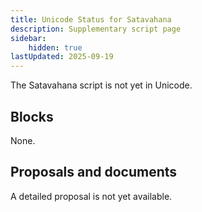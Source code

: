 ```yaml
---
title: Unicode Status for Satavahana
description: Supplementary script page
sidebar:
    hidden: true
lastUpdated: 2025-09-19
---
```


The Satavahana script is not yet in Unicode.

## Blocks

None.

## Proposals and documents

A detailed proposal is not yet available.
